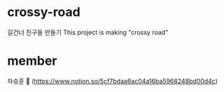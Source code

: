 # crossy-road
길건너 친구들 만들기 
This project is making "crossy road"

# member
차승훈 :crown: (https://www.notion.so/5cf7bdaa6ac04a16ba5968248bd00d4c)
